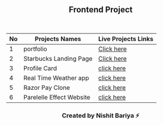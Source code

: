   <div align="center">   <h2> Frontend Project  </h2>    </div>                              

<br> 

  <div align="center"> 
  
  
|  No | Projects Names    | Live Projects Links |   
|-----------|---------------|-----------------|
|      1      |    portfolio          |     [Click here](https://portfoliowebsitebyn.netlify.app/)            |          
|      2      |    Starbucks Landing Page           |  [Click here](https://starbuckslandingpagebyme.netlify.app/)                |          
|      3      |    Profile Card           |   [click here](https://app.netlify.com/sites/profile-card-nishit/overview)               |          
|      4      |      Real Time Weather app         |    [click here](https://nishitbaria.github.io/Real-Time-Weather.github.io/)              |          
|      5      |      Razor Pay Clone         |     [click here](https://razorpay-by-nishit.netlify.app/)             |          
|      6      |       Parelelle Effect Website        |     [click here](https://sensational-narwhal-911183.netlify.app/)             |          


</div>
  <h3 align="center"> Created by Nishit Bariya ⚡ </h3>
